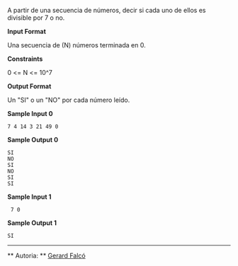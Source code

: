 A partir de una secuencia de números, decir si cada uno de ellos es
divisible por 7 o no.

**Input Format**

Una secuencia de (N) números terminada en 0.

**Constraints**

0 \<= N \<= 10^7

**Output Format**

Un "SI" o un "NO" por cada número leído.

**Sample Input 0**

    7 4 14 3 21 49 0

**Sample Output 0**

    SI
    NO
    SI
    NO
    SI
    SI

**Sample Input 1**

``` 
 7 0
```

**Sample Output 1**

``` 
SI
```

----------

** Autoria: **
[Gerard Falcó](https://github.com/gerardfp)
